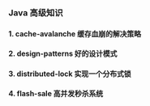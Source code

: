 ### Java 高级知识
#### 1. cache-avalanche  缓存血崩的解决策略
#### 2. design-patterns  好的设计模式
#### 3. distributed-lock 实现一个分布式锁
#### 4. flash-sale 高并发秒杀系统